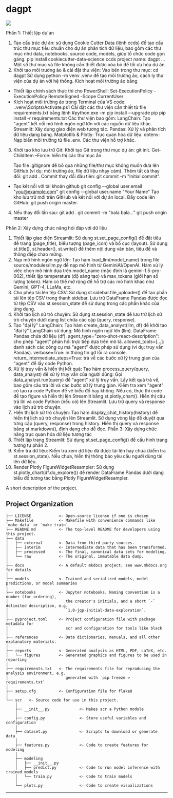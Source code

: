 # dagpt

<a target="_blank" href="https://cookiecutter-data-science.drivendata.org/">
    <img src="https://img.shields.io/badge/CCDS-Project%20template-328F97?logo=cookiecutter" />
</a>

Phần 1: Thiết lập dự án
1.	Tạo cấu trúc dự án:
	sử dụng Cookie Cutter Data (lệnh ccds) để tạo cấu trúc thư mục tiêu chuẩn cho dự án phân tích dữ liệu, bao gồm các thư mục như data, notebooks, source code, models, giúp tổ chức code gọn gàng.
        pip install cookiecutter-data-science
        ccds
        project name: dagpt
    …
    Một số thư mục và file không cần thiết được xóa bỏ để tối ưu hóa dự án.
2.	Khởi tạo môi trường ảo & cài đặt thư viện:
    Vào bên trong thư mục: cd dagpt
    Sử dụng python -m venv .venv để tạo môi trường ảo, cách ly thư viện của dự án với hệ thống. 
    Kích hoạt môi trường ảo bằng 
-	Thiết lập chính sách thực thi cho PowerShell: 
        Set-ExecutionPolicy -ExecutionPolicy RemoteSigned -Scope CurrentUser
-	Kích hoạt môi trường ảo trong Terminal của VS code: 
        .\.venv\Scripts\Activate.ps1
    Cài đặt các thư viện cần thiết từ file requirements.txt bằng lệnh 
        #python.exe -m pip install --upgrade pip
        pip install -r requirements.txt
Các thư viện bao gồm:
    LangChain: Tạo "agent" kết nối mô hình ngôn ngữ lớn với các nguồn dữ liệu khác.
    Streamlit: Xây dựng giao diện web tương tác.
    Pandas: Xử lý và phân tích dữ liệu dạng bảng.
    Matplotlib & Plotly: Trực quan hóa dữ liệu.
    dotenv: Nạp biến môi trường từ file .env.
    Các thư viện hỗ trợ khác.
3.	Khởi tạo kho lưu trữ Git:
    Khởi tạo Git trong thư mục dự án: git init.
        Get-ChildItem –Force: hiển thị các thư mục ẩn

    Tạo file .gitignore để bỏ qua những file/thư mục không muốn đưa lên GitHub (ví dụ: môi trường ảo, file dữ liệu nhạy cảm).
    Thêm tất cả thay đổi: git add .
    Commit thay đổi đầu tiên: git commit -m "Initial commit".
-	Tạo kêt nối với tài khoản github
        git config --global user.email "you@example.com"
        git config --global user.name "Your Name"
    Tạo kho lưu trữ mới trên GitHub và kết nối với dự án local.
    Đẩy code lên GitHub: git push origin master.
4.	Nếu thay đổi lần sau: 
        git add .
        git commit -m "bala bala…”
        git push origin master

Phần 2: Xây dựng chức năng hỏi đáp với dữ liệu
1.	Thiết lập giao diện Streamlit:
    Sử dụng st.set_page_config() để đặt tiêu đề trang (page_title), biểu tượng (page_icon) và bố cục (layout).
    Sử dụng st.title(), st.header(), st.write() để thêm nội dung văn bản, tiêu đề và thông điệp chào mừng.
2.	Nạp mô hình ngôn ngữ lớn:
    Tạo hàm load_llm(model_name) trong file source/modules/llm.py để nạp mô hình từ GeminiAI/OpenAI.
    Hàm xử lý việc chọn mô hình dựa trên model_name (mặc định là gemini-1.5-pro-002), thiết lập temperature (độ sáng tạo) và max_tokens (giới hạn số lượng token).
    Hàm có thể mở rộng để hỗ trợ các mô hình khác như Gemini, GPT-4, LLaMa, etc.
3.	Cho phép tải lên tệp CSV:
    Sử dụng st.sidebar.file_uploader() để tạo phần tải lên tệp CSV trong thanh sidebar.
    Lưu trữ DataFrame Pandas được đọc từ tệp CSV vào st.session_state để sử dụng trong các phần khác của ứng dụng.
4.	Khởi tạo lịch sử trò chuyện:
    Sử dụng st.session_state để lưu trữ lịch sử trò chuyện dưới dạng list chứa các cặp (query, response).
5.	Tạo "đại lý" LangChain:
    Tạo hàm create_data_analyst(llm, df) để khởi tạo "đại lý" LangChain sử dụng:
    Mô hình ngôn ngữ lớn (llm).
    DataFrame Pandas chứa dữ liệu (df). 
    agent_type="zero-shot-react-description": cho phép "agent" phản hồi trực tiếp dựa trên mô tả.
    allowed_tools=[...]: danh sách các công cụ mà "agent" được phép sử dụng (ví dụ: truy vấn Pandas).
    verbose=True: in thông tin gỡ lỗi ra console.
    return_intermediate_steps=True: trả về các bước xử lý trung gian của "agent" để lấy code Python.
6.	Xử lý truy vấn & hiển thị kết quả:
    Tạo hàm process_query(query, data_analyst) để xử lý truy vấn của người dùng:
    Gọi data_analyst.run(query) để "agent" xử lý truy vấn.
    Lấy kết quả trả về, bao gồm câu trả lời và các bước xử lý trung gian.
    Kiểm tra xem "agent" có tạo ra code Python để vẽ biểu đồ hay không.
    Nếu có, thực thi code để tạo figure và hiển thị lên Streamlit bằng st.plotly_chart().
    Hiển thị câu trả lời và code Python (nếu có) lên Streamlit.
    Lưu trữ query và response vào lịch sử trò chuyện.
7.	Hiển thị lịch sử trò chuyện:
    Tạo hàm display_chat_history(history) để hiển thị lịch sử trò chuyện lên Streamlit.
    Sử dụng vòng lặp để duyệt qua từng cặp (query, response) trong history.
    Hiển thị query và response bằng st.markdown(), định dạng cho dễ đọc.
Phần 3: Xây dựng chức năng trực quan hóa dữ liệu tương tác
1.  Thiết lập trang Streamlit:
    Sử dụng st.set_page_config() để cấu hình trang tương tự phần 2.
2.	Kiểm tra dữ liệu:
    Kiểm tra xem dữ liệu đã được tải lên hay chưa (kiểm tra st.session_state).
    Nếu chưa, hiển thị thông báo yêu cầu người dùng tải lên dữ liệu.
3.	Render Plotly FigureWidgetResampler:
    Sử dụng st.plotly_chart(df.do_explore()) để render DataFrame Pandas dưới dạng biểu đồ tương tác bằng Plotly FigureWidgetResampler.


A short description of the project.

## Project Organization

```
├── LICENSE            <- Open-source license if one is chosen
├── Makefile           <- Makefile with convenience commands like `make data` or `make train`
├── README.md          <- The top-level README for developers using this project.
├── data
│   ├── external       <- Data from third party sources.
│   ├── interim        <- Intermediate data that has been transformed.
│   ├── processed      <- The final, canonical data sets for modeling.
│   └── raw            <- The original, immutable data dump.
│
├── docs               <- A default mkdocs project; see www.mkdocs.org for details
│
├── models             <- Trained and serialized models, model predictions, or model summaries
│
├── notebooks          <- Jupyter notebooks. Naming convention is a number (for ordering),
│                         the creator's initials, and a short `-` delimited description, e.g.
│                         `1.0-jqp-initial-data-exploration`.
│
├── pyproject.toml     <- Project configuration file with package metadata for 
│                         scr and configuration for tools like black
│
├── references         <- Data dictionaries, manuals, and all other explanatory materials.
│
├── reports            <- Generated analysis as HTML, PDF, LaTeX, etc.
│   └── figures        <- Generated graphics and figures to be used in reporting
│
├── requirements.txt   <- The requirements file for reproducing the analysis environment, e.g.
│                         generated with `pip freeze > requirements.txt`
│
├── setup.cfg          <- Configuration file for flake8
│
└── scr   <- Source code for use in this project.
    │
    ├── __init__.py             <- Makes scr a Python module
    │
    ├── config.py               <- Store useful variables and configuration
    │
    ├── dataset.py              <- Scripts to download or generate data
    │
    ├── features.py             <- Code to create features for modeling
    │
    ├── modeling                
    │   ├── __init__.py 
    │   ├── predict.py          <- Code to run model inference with trained models          
    │   └── train.py            <- Code to train models
    │
    └── plots.py                <- Code to create visualizations
```

--------

